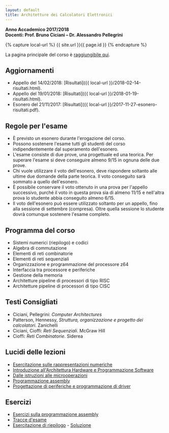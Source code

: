 ```yaml
---
layout: default
title: Architetture dei Calcolatori Elettronici
---
```

**Anno Accademico 2017/2018**    
**Docenti: Prof. Bruno Ciciani &ndash; Dr. Alessandro Pellegrini**

{% capture local-url %}
{{ site.url }}{{ page.id }}
{% endcapture %}

La pagina principale del corso è
[raggiungibile qui](http://www.dis.uniroma1.it/~ciciani/index.php?option=com_content&view=article&id=42).


Aggiornamenti
-------------

* Appello del 14/02/2018: [Risultati]({{ local-url }}/2018-02-14-risultati.html).
* Appello del 19/01/2018: [Risultati]({{ local-url }}/2018-01-19-risultati.html).
* Esonero del 21/11/2017: [Risultati]({{ local-url }}/2017-11-27-esonero-risultati.pdf).


Regole per l'esame
------------------

* È previsto un esonero durante l'erogazione del corso.
* Possono sostenere l'esame tutti gli studenti del corso indipendentemente dal superamento dell'esonero.
* L'esame consiste di due prove, una progettuale ed una teorica. Per superare l'esame si deve conseguire almeno 9/15 in ognuna delle due prove.
* Chi vuole utilizzare il voto dell'esonero, deve rispondere soltanto alle ultime due domande della parte teorica. Il voto conseguito sarà sommato a quello dell'esonero.
* È possibile conservare il voto ottenuto in una prova per l'appello successivo, purché il voto in questa prova sia di almeno 11/15 e nell'altra prova lo studente abbia conseguito almeno 6/15.
* Il voto dell'esonero può essere utilizzato soltanto per un appello, fino alla sessione di settembre (compresa). Oltre quella sessione lo studente dovrà comunque sostenere l'esame completo.


Programma del corso
-------------------

* Sistemi numerici (riepilogo) e codici
* Algebra di commutazione
* Elementi di reti combinatorie
* Elementi di reti sequenziali
* Organizzazione e programmazione del processore z64
* Interfaccia tra processore e periferiche
* Gestione della memoria
* Architetture pipeline di processori di tipo RISC
* Architetture pipeline di processori di tipo CISC


Testi Consigliati
-----------------

* Ciciani, Pellegrini: *Computer Architectures*
* Patterson, Hennessy, *Struttura, organizzazione e progetto dei calcolatori*. Zanichelli
* Ciciani, Cioffi: *Reti Sequenziali*. McGraw Hill
* Cioffi: *Reti Combinatorie*. Siderea


Lucidi delle lezioni
--------------------

* [Esercitazione sulle rappresentazioni numeriche](https://www.dropbox.com/s/cvouxvt53yn6ymw/1.%20Esercitazioni%20numeri.pdf?dl=0)
* [Introduzione all'Architettura Hardware e Programmazione Software](https://www.dropbox.com/s/qrnnbb6m3n0bvub/2.%20Architettura%20Hardware%20e%20Software.pdf?dl=0)
* [Dalle istruzioni alle microoperazioni](https://www.dropbox.com/s/sjj9xx9vwswsfmt/3.%20Microoperazioni.pdf?dl=0)
* [Programmazione assembly](https://www.dropbox.com/s/9t6qc8y3hqbj512/4.%20Programmazione%20Assembly.pdf?dl=0)
* [Progettazione di periferiche e programmazione di driver](https://www.dropbox.com/s/courjba7xqyrg7v/5.%20Programmazione%20Device%20Driver.pdf?dl=0)


Esercizi
--------

* [Esercizi sulla programmazione assembly](https://www.dropbox.com/s/udwrmkgqjlc7zoy/4a.%20EsercziAssemblyPD32.pdf?dl=0)
* [Tracce d'esame](https://www.dropbox.com/s/oobuvgu14yb1k8t/prove-di-esame.zip?dl=0)
* [Esercitazione di riepilogo]({{local-url}}/riepilogo.pdf) - [Soluzione]({{local-url}}/2017-soluzione.pdf)


